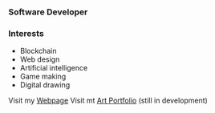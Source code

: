 ### Software Developer

### Interests

- Blockchain
- Web design
- Artificial intelligence
- Game making
- Digital drawing

Visit my [Webpage](https://esmegl.github.io/software-portfolio)
Visit mt [Art Portfolio](https://esmegl.github.io/art-portfolio) (still in development)
